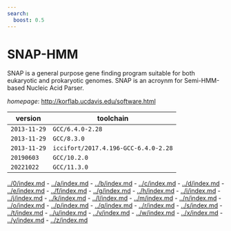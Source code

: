 ```yaml
---
search:
  boost: 0.5
---
```

# SNAP-HMM

SNAP is a general purpose gene finding program suitable for both eukaryotic and prokaryotic genomes.  SNAP is an acroynm for Semi-HMM-based Nucleic Acid Parser.

*homepage*: <http://korflab.ucdavis.edu/software.html>

version | toolchain
--------|----------
``2013-11-29`` | ``GCC/6.4.0-2.28``
``2013-11-29`` | ``GCC/8.3.0``
``2013-11-29`` | ``iccifort/2017.4.196-GCC-6.4.0-2.28``
``20190603`` | ``GCC/10.2.0``
``20221022`` | ``GCC/11.3.0``

[../0/index.md](0) - [../a/index.md](a) - [../b/index.md](b) - [../c/index.md](c) - [../d/index.md](d) - [../e/index.md](e) - [../f/index.md](f) - [../g/index.md](g) - [../h/index.md](h) - [../i/index.md](i) - [../j/index.md](j) - [../k/index.md](k) - [../l/index.md](l) - [../m/index.md](m) - [../n/index.md](n) - [../o/index.md](o) - [../p/index.md](p) - [../q/index.md](q) - [../r/index.md](r) - [../s/index.md](s) - [../t/index.md](t) - [../u/index.md](u) - [../v/index.md](v) - [../w/index.md](w) - [../x/index.md](x) - [../y/index.md](y) - [../z/index.md](z)

